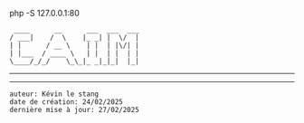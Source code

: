 

php -S 127.0.0.1:80

```
 ____      __      ___  ___  ___ 
/ ___|    /  \    |_ _| |  \/  |
| |      / __ \    | |  | |\/| |
| |___  / ____ \   | |  | |  | |
\____/_/_/    \_\_|_ _|_|_|  |_|

```

------------------------------------------------------------------------------------------------------------------------


------------------------------------------------------------------------------------------------------------------------

```
auteur: Kévin le stang
date de création: 24/02/2025
dernière mise à jour: 27/02/2025
```